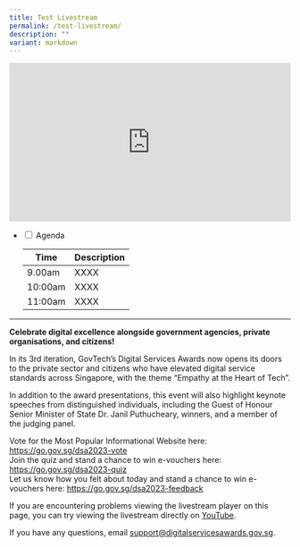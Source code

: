 ```yaml
---
title: Test Livestream
permalink: /test-livestream/
description: ""
variant: markdown
---
```

<style type="text/css">
.content h4 {
    color: #B41E8E;
    font-weight: 700;
}
a.bp-button {
    text-decoration: none;
    font-weight: 600;
}
a.bp-button:hover {
    text-decoration: underline;
}
.video-wrapper {
    position: relative;
    overflow: hidden;
    width: 100%;
    padding-top: 56.25%; /* 16:9 Aspect Ratio (divide 9 by 16 = 0.5625) */
}
/* Then style the iframe to fit in the container div with full height and width */
.responsive-iframe {
    position: absolute;
    top: 0;
    left: 0;
    bottom: 0;
    right: 0;
    width: 100%;
    height: 100%;
}
.content ul > li:last-child, .content ol > li, .content ul > li {
    margin: 0;
}
ul.jekyllcodex_accordion>li>label::before {
    line-height: 2rem;
}
</style>
<div class="has-text-left">
  <div class="video-wrapper">
    <iframe allowfullscreen="true" allow="accelerometer; autoplay; clipboard-write; encrypted-media; gyroscope; picture-in-picture; web-share" frameborder="0" title="YouTube video player" src="https://www.youtube.com/embed/jfKfPfyJRdk?si=J5BcppFxGX9ak15V" class="responsive-iframe"></iframe>
  </div>
  <div class="row">
    <div class="col is-12">
      <ul class="jekyllcodex_accordion">
        <li>
          <input id="accordion1" type="checkbox">
          <label for="accordion1">Agenda</label>
          <div>
            <table cellspacing="0" cellpadding="0" border="0" width="100%">
              <thead>
                <tr>
                  <th>Time</th>
                  <th>Description</th>
                </tr>
              </thead>
              <tbody>
                <tr>
                  <td>9.00am</td>
                  <td>XXXX</td>
                </tr>
                <tr>
                  <td>10:00am</td>
                  <td>XXXX</td>
                </tr>
                <tr>
                  <td>11:00am</td>
                  <td>XXXX</td>
                </tr>
              </tbody>
            </table>
          </div>
        </li>
      </ul>
        <hr>
      <p><strong>Celebrate digital excellence alongside government agencies, private organisations, and citizens!</strong></p>
      <p>In its 3rd iteration, GovTech’s Digital Services Awards now opens its doors to the private sector and citizens who have elevated digital service standards across Singapore, with the theme “Empathy at the Heart of Tech”.</p>
      <p>In addition to the award presentations, this event will also highlight keynote speeches from distinguished individuals, including the Guest of Honour Senior Minister of State Dr. Janil Puthucheary, winners, and a member of the judging panel.</p>
      <p>Vote for the Most Popular Informational Website here: <a target="_blank" title="Link to vote for most popular website" href="https://go.gov.sg/dsa2023-vote">https://go.gov.sg/dsa2023-vote</a><br>
        Join the quiz and stand a chance to win e-vouchers here: <a target="_blank" title="Link to join quiz" href="https://go.gov.sg/dsa2023-quiz">https://go.gov.sg/dsa2023-quiz</a> <br>
        Let us know how you felt about today and stand a chance to win e-vouchers here: <a target="_blank" title="Link to let us know how you felt about today" href="https://go.gov.sg/dsa2023-feedback">https://go.gov.sg/dsa2023-feedback</a> </p>
      <p>If you are encountering problems viewing the livestream player on this page, you can try viewing the livestream directly on <a target="_blank" title="Link to Youtube" href="https://go.gov.sg/dsa2023-publiclivestreamyt">YouTube</a>.</p>
      <p>If you have any questions, email <a target="_blank" href="mailto:support@digitalservicesawards.gov.sg"><u>support@digitalservicesawards.gov.sg</u></a>.</p>
    </div>
  </div>
</div>
